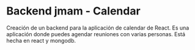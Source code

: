 # Backend jmam - Calendar

Creación de un backend para la aplicación de calendar de React.
Es una aplicación donde puedes agendar reuniones con varias personas.
Está hecha en react y mongodb.

